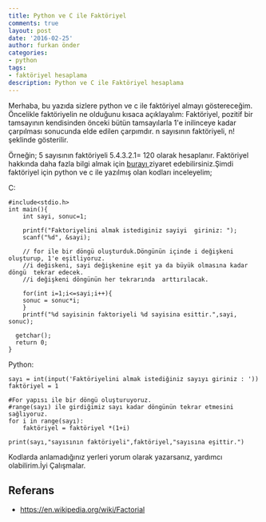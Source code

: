 ```yaml
---
title: Python ve C ile Faktöriyel
comments: true
layout: post
date: '2016-02-25'
author: furkan önder
categories:
- python
tags:
- faktöriyel hesaplama
description: Python ve C ile Faktöriyel hesaplama
---
```


Merhaba, 
bu yazıda sizlere python ve c ile faktöriyel almayı göstereceğim.
Öncelikle faktöriyelin ne olduğunu kısaca açıklayalım:
Faktöriyel, pozitif bir tamsayının kendisinden önceki bütün tamsayılarla 1'e inilinceye kadar çarpılması sonucunda elde edilen çarpımdır. n sayısının faktöriyeli, n! şeklinde gösterilir.

Örneğin;
5 sayısının faktöriyeli 5.4.3.2.1= 120 olarak hesaplanır. Faktöriyel hakkında daha fazla bilgi almak için <a href="https://en.wikipedia.org/wiki/Factorial" target="_blank"> burayı </a>ziyaret edebilirsiniz.Şimdi faktöriyel için python ve c ile yazılmış olan kodları inceleyelim;

C:

```
#include<stdio.h> 
int main(){  
    int sayi, sonuc=1; 
  
    printf("Faktoriyelini almak istediginiz sayiyi  giriniz: ");
    scanf("%d", &sayi); 
		
    // for ile bir döngü oluşturduk.Döngünün içinde i değişkeni oluşturup, 1'e eşitliyoruz.
    //i değiskeni, sayi değişkenine eşit ya da büyük olmasına kadar döngü  tekrar edecek.
    //i değişkeni döngünün her tekrarında  arttırılacak.
		
    for(int i=1;i<=sayi;i++){ 
    sonuc = sonuc*i; 
    }
    printf("%d sayisinin faktoriyeli %d sayisina esittir.",sayi, sonuc);  
  
  getchar();
  return 0; 
}
```
Python:

```
sayı = int(input('Faktöriyelini almak istediğiniz sayıyı giriniz : '))
faktöriyel = 1

#For yapısı ile bir döngü oluşturuyoruz.
#range(sayı) ile girdiğimiz sayı kadar döngünün tekrar etmesini sağlıyoruz.
for i in range(sayı):    
    faktöriyel = faktöriyel *(1+i)

print(sayı,"sayısının faktöriyeli",faktöriyel,"sayısına eşittir.")
```

Kodlarda anlamadığınız yerleri yorum olarak yazarsanız, yardımcı olabilirim.İyi Çalışmalar.

## Referans
* https://en.wikipedia.org/wiki/Factorial